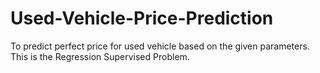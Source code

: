 # Used-Vehicle-Price-Prediction
To  predict perfect price for used vehicle based on the given parameters. This is the Regression Supervised Problem.
